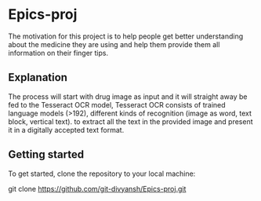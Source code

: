 # Epics-proj
The motivation for this project is to help people get better understanding about the medicine they are using and help them provide them all information on their finger tips. 

## Explanation

The process will start with drug image as input and it will straight away be fed to the Tesseract OCR model, Tesseract OCR consists of trained language models (>192), different kinds of recognition (image as word, text block, vertical text). to extract all the text in the provided image and present it in a digitally accepted text format.

## Getting started

To get started, clone the repository to your local machine:

git clone https://github.com/git-divyansh/Epics-proj.git



